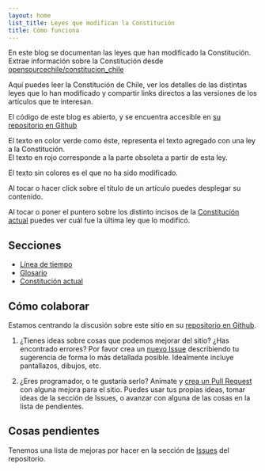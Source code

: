 ```yaml
---
layout: home
list_title: Leyes que modifican la Constitución
title: Cómo funciona
---
```


En este blog se documentan las leyes que han modificado la Constitución.
Extrae información sobre la Constitución desde [opensourcechile/constitucion_chile](https://github.com/opensourcechile/constitucion_chile)

Aquí puedes leer la Constitución de Chile, ver los detalles
de las distintas leyes que lo han modificado y compartir links directos
a las versiones de los artículos que te interesan.

El código de este blog es abierto, y se encuentra accesible en [su repositorio en Github](https://github.com/opensourcechile/constitucion)


<div class="added" markdown="1">El texto en color verde como éste, representa el texto agregado con una ley a la Constitución.
</div>

<div class="removed" markdown="1">El texto en rojo corresponde a la parte obsoleta a partir de esta ley.
</div>

El texto sin colores es el que no ha sido modificado.

Al tocar o hacer click sobre el título de un artículo puedes desplegar su contenido.

Al tocar o poner el puntero sobre los distinto incisos de la [Constitución actual](/)
puedes ver cuál fue la última ley que lo modificó.


## Secciones

- [Línea de tiempo](/timeline.html)
- [Glosario](/glosario.md)
- [Constitución actual](/)

## Cómo colaborar

Estamos centrando la discusión sobre este sitio en su [repositorio en Github](https://github.com/opensourcechile/constitucion).

1. ¿Tienes ideas sobre cosas que podemos mejorar del sitio? ¿Has encontrado
errores? Por favor crea un [nuevo Issue](https://github.com/opensourcechile/constitucion/issues/new) describiendo tu sugerencia
de forma lo más detallada posible. Idealmente incluye pantallazos,
dibujos, etc.

2. ¿Eres programador, o te gustaría serlo? Anímate y [crea un Pull Request](https://github.com/opensourcechile/constitucion/pulls)
con alguna mejora para el sitio. Puedes usar tus propias ideas, tomar ideas 
de la sección de Issues, o avanzar con alguna de las cosas en la lista de pendientes.


## Cosas pendientes

Tenemos una lista de mejoras por hacer en la sección de [Issues](https://github.com/opensourcechile/constitucion/issues) del repositorio.

